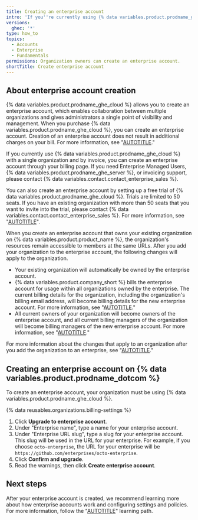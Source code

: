 ```yaml
---
title: Creating an enterprise account
intro: 'If you''re currently using {% data variables.product.prodname_ghe_cloud %} with a single organization, you can create an enterprise account to centrally manage multiple organizations.'
versions:
  ghec: '*'
type: how_to
topics:
  - Accounts
  - Enterprise
  - Fundamentals
permissions: Organization owners can create an enterprise account.
shortTitle: Create enterprise account
---
```


## About enterprise account creation

{% data variables.product.prodname_ghe_cloud %} allows you to create an enterprise account, which enables collaboration between multiple organizations and gives administrators a single point of visibility and management. When you purchase {% data variables.product.prodname_ghe_cloud %}, you can create an enterprise account. Creation of an enterprise account does not result in additional charges on your bill. For more information, see "[AUTOTITLE](/admin/overview/about-enterprise-accounts)."

If you currently use {% data variables.product.prodname_ghe_cloud %} with a single organization and by invoice, you can create an enterprise account through your billing page. If you need Enterprise Managed Users, {% data variables.product.prodname_ghe_server %}, or invoicing support, please contact {% data variables.contact.contact_enterprise_sales %}.

You can also create an enterprise account by setting up a free trial of {% data variables.product.prodname_ghe_cloud %}. Trials are limited to 50 seats. If you have an existing organization with more than 50 seats that you want to invite into the trial, please contact {% data variables.contact.contact_enterprise_sales %}. For more information, see "[AUTOTITLE](/get-started/signing-up-for-github/setting-up-a-trial-of-github-enterprise-cloud)". 

When you create an enterprise account that owns your existing organization on {% data variables.product.product_name %}, the organization's resources remain accessible to members at the same URLs. After you add your organization to the enterprise account, the following changes will apply to the organization.

- Your existing organization will automatically be owned by the enterprise account.
- {% data variables.product.company_short %} bills the enterprise account for usage within all organizations owned by the enterprise. The current billing details for the organization, including the organization's billing email address, will become billing details for the new enterprise account. For more information, see "[AUTOTITLE](/billing/managing-billing-for-your-github-account/about-billing-for-your-enterprise)."
- All current owners of your organization will become owners of the enterprise account, and all current billing managers of the organization will become billing managers of the new enterprise account. For more information, see "[AUTOTITLE](/admin/user-management/managing-users-in-your-enterprise/roles-in-an-enterprise)."

For more information about the changes that apply to an organization after you add the organization to an enterprise, see "[AUTOTITLE](/admin/user-management/managing-organizations-in-your-enterprise/adding-organizations-to-your-enterprise#about-addition-of-organizations-to-your-enterprise-account)."

## Creating an enterprise account on {% data variables.product.prodname_dotcom %}

To create an enterprise account, your organization must be using {% data variables.product.prodname_ghe_cloud %}.

{% data reusables.organizations.billing-settings %}
1. Click **Upgrade to enterprise account**.
1. Under "Enterprise name", type a name for your enterprise account.
1. Under "Enterprise URL slug", type a slug for your enterprise account. This slug will be used in the URL for your enterprise. For example, if you choose `octo-enterprise`, the URL for your enterprise will be `https://github.com/enterprises/octo-enterprise`.
1. Click **Confirm and upgrade**.
1. Read the warnings, then click **Create enterprise account**.

## Next steps

After your enterprise account is created, we recommend learning more about how enterprise accounts work and configuring settings and policies. For more information, follow the "[AUTOTITLE](/admin/guides#get-started-with-your-enterprise-account)" learning path.

